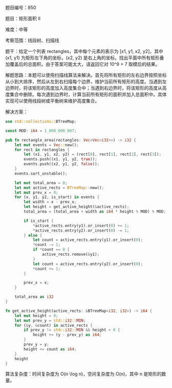 题目编号：850

题目：矩形面积 II

难度：中等

考察范围：线段树、扫描线

题干：给定一个列表 rectangles，其中每个元素的表示为 [x1, y1, x2, y2]，其中 (x1, y1) 为矩形左下角的坐标，(x2, y2) 是右上角的坐标。找出平面中所有矩形叠加覆盖后的总面积。由于答案可能太大，请返回它对 10^9 + 7 取模后的结果。

解题思路：本题可以使用扫描线算法来解决。首先将所有矩形的左右边界按照坐标从小到大排序，然后从左到右扫描每个边界，维护当前所有矩形的高度。当遇到左边界时，将该矩形的高度加入高度集合中；当遇到右边界时，将该矩形的高度从高度集合中删除。每次遇到边界时，计算当前所有矩形的面积并加入总面积中。具体实现可以使用线段树或平衡树来维护高度集合。

解决方案：

```rust
use std::collections::BTreeMap;

const MOD: i64 = 1_000_000_007;

pub fn rectangle_area(rectangles: Vec<Vec<i32>>) -> i32 {
    let mut events = Vec::new();
    for rect in rectangles {
        let (x1, y1, x2, y2) = (rect[0], rect[1], rect[2], rect[3]);
        events.push((x1, y1, y2, true));
        events.push((x2, y1, y2, false));
    }
    events.sort_unstable();

    let mut total_area = 0;
    let mut active_rects = BTreeMap::new();
    let mut prev_x = 0;
    for (x, y1, y2, is_start) in events {
        let width = x - prev_x;
        let height = get_active_height(&active_rects);
        total_area = (total_area + width as i64 * height % MOD) % MOD;

        if is_start {
            *active_rects.entry(y1).or_insert(0) += 1;
            *active_rects.entry(y2).or_insert(0) -= 1;
        } else {
            let count = active_rects.entry(y1).or_insert(0);
            *count -= 1;
            if *count == 0 {
                active_rects.remove(&y1);
            }
            let count = active_rects.entry(y2).or_insert(0);
            *count += 1;
        }

        prev_x = x;
    }

    total_area as i32
}

fn get_active_height(active_rects: &BTreeMap<i32, i32>) -> i64 {
    let mut height = 0;
    let mut prev_y = std::i32::MIN;
    for (&y, &count) in active_rects {
        if prev_y != std::i32::MIN && height > 0 {
            height += (y - prev_y) as i64;
        }
        prev_y = y;
        height += count as i64;
    }
    height
}
```

算法复杂度：时间复杂度为 O(n \log n)，空间复杂度为 O(n)，其中 n 是矩形的数量。